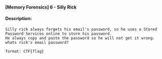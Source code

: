 #### [Memory Forensics] 6 - Silly Rick  

#### Description:   

```
Silly rick always forgets his email's password, so he uses a Stored Password Services online to store his password.
He always copy and paste the password so he will not get it wrong.
whats rick's email password?

format: CTF{flag}
```

